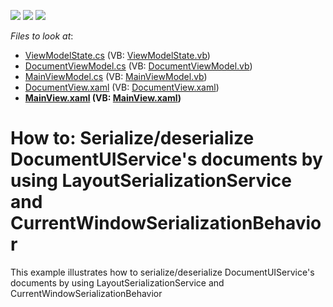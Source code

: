 <!-- default badges list -->
![](https://img.shields.io/endpoint?url=https://codecentral.devexpress.com/api/v1/VersionRange/128658115/15.1.6%2B)
[![](https://img.shields.io/badge/Open_in_DevExpress_Support_Center-FF7200?style=flat-square&logo=DevExpress&logoColor=white)](https://supportcenter.devexpress.com/ticket/details/T273165)
[![](https://img.shields.io/badge/📖_How_to_use_DevExpress_Examples-e9f6fc?style=flat-square)](https://docs.devexpress.com/GeneralInformation/403183)
<!-- default badges end -->
<!-- default file list -->
*Files to look at*:

* [ViewModelState.cs](./CS/DocumentManagerSerialization/Common/ViewModelState.cs) (VB: [ViewModelState.vb](./VB/DocumentManagerSerialization/Common/ViewModelState.vb))
* [DocumentViewModel.cs](./CS/DocumentManagerSerialization/ViewModels/DocumentViewModel.cs) (VB: [DocumentViewModel.vb](./VB/DocumentManagerSerialization/ViewModels/DocumentViewModel.vb))
* [MainViewModel.cs](./CS/DocumentManagerSerialization/ViewModels/MainViewModel.cs) (VB: [MainViewModel.vb](./VB/DocumentManagerSerialization/ViewModels/MainViewModel.vb))
* [DocumentView.xaml](./CS/DocumentManagerSerialization/Views/DocumentView.xaml) (VB: [DocumentView.xaml](./VB/DocumentManagerSerialization/Views/DocumentView.xaml))
* **[MainView.xaml](./CS/DocumentManagerSerialization/Views/MainView.xaml) (VB: [MainView.xaml](./VB/DocumentManagerSerialization/Views/MainView.xaml))**
<!-- default file list end -->
# How to: Serialize/deserialize DocumentUIService's documents by using LayoutSerializationService and CurrentWindowSerializationBehavior


This example illustrates how to serialize/deserialize DocumentUIService's documents by using LayoutSerializationService and CurrentWindowSerializationBehavior

<br/>


